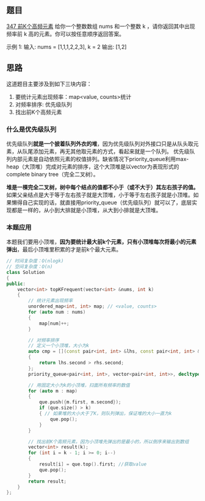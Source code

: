 ## 题目
[347 前K个高频元素](https://leetcode-cn.com/problems/top-k-frequent-elements/)
给你一个整数数组 nums 和一个整数 k ，请你返回其中出现频率前 k 高的元素。你可以按任意顺序返回答案。

示例 1:
输入: nums = [1,1,1,2,2,3], k = 2
输出: [1,2]
## 思路
这道题目主要涉及到如下三块内容：

1. 要统计元素出现频率：map<value, counts>统计
1. 对频率排序: 优先级队列
1. 找出前K个高频元素
### 什么是优先级队列
优先级队列**就是一个披着队列外衣的堆**，因为优先级队列对外接口只是从队头取元素，从队尾添加元素，再无其他取元素的方式，看起来就是一个队列。
优先级队列内部元素是自动依照元素的权值排列。缺省情况下priority_queue利用max-heap（大顶堆）完成对元素的排序，这个大顶堆是以vector为表现形式的complete binary tree（完全二叉树）。

**堆是一棵完全二叉树，树中每个结点的值都不小于（或不大于）其左右孩子的值。** 如果父亲结点是大于等于左右孩子就是大顶堆，小于等于左右孩子就是小顶堆。如果懒得自己实现的话，就直接用priority_queue（优先级队列）就可以了，底层实现都是一样的，从小到大排就是小顶堆，从大到小排就是大顶堆。
### 本题应用
本题我们要用小顶堆，**因为要统计最大前k个元素，只有小顶堆每次将最小的元素弹出**，最后小顶堆里积累的才是前k个最大元素。
```cpp
// 时间复杂度：O(nlogk)
// 空间复杂度：O(n)
class Solution
{
public:
    vector<int> topKFrequent(vector<int> &nums, int k)
    {
        // 统计元素出现频率
        unordered_map<int, int> map; // <value, counts>
        for (auto num : nums)
        {
            map[num]++;
        }

        // 对频率排序
        // 定义一个小顶堆，大小为k
        auto cmp = [](const pair<int, int> &lhs, const pair<int, int> &rhs)
        {
            return lhs.second > rhs.second;
        };
        priority_queue<pair<int, int>, vector<pair<int, int>>, decltype(cmp)> que(cmp);

        // 用固定大小为k的小顶堆，扫面所有频率的数值
        for (auto m : map)
        {
            que.push({m.first, m.second});
            if (que.size() > k)
            { // 如果堆的大小大于了K，则队列弹出，保证堆的大小一直为k
                que.pop();
            }
        }

        // 找出前K个高频元素，因为小顶堆先弹出的是最小的，所以倒序来输出到数组
        vector<int> result(k);
        for (int i = k - 1; i >= 0; i--)
        {
            result[i] = que.top().first; //获取value
            que.pop();
        }
        return result;
    }
};
```
